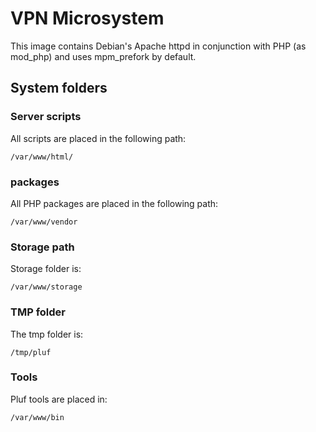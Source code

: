 # VPN Microsystem

This image contains Debian's Apache httpd in conjunction with PHP (as mod_php) and uses mpm_prefork by default.

## System folders

### Server scripts

All scripts are placed in the following path:

	/var/www/html/
	
### packages

All PHP packages are placed in the following path:

	/var/www/vendor

### Storage path

Storage folder is:

	/var/www/storage

### TMP folder

The tmp folder is:

	/tmp/pluf

### Tools

Pluf tools are placed in:

	/var/www/bin

